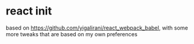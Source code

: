 # react init

based on https://github.com/yigalirani/react_webpack_babel, with some more tweaks that are based on my own preferences